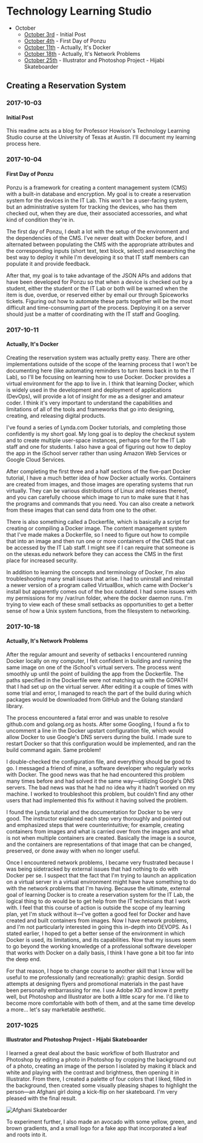 # Technology Learning Studio
 
* October
	* [October 3rd](#2017-10-03) - Initial Post
	* [October 4th](#2017-10-04) - First Day of Ponzu
	* [October 11th](#2017-10-11) - Actually, It's Docker
	* [October 18th](#2017-10-18) - Actually, It's Network Problems
	* [October 25th](#2017-10-25) - Illustrator and Photoshop Project - Hijabi Skateboarder

## Creating a Reservation System

### 2017-10-03

#### Initial Post

This readme acts as a blog for Professor Howison's Technology Learning Studio course at the University of Texas at Austin. I'll document my learning process here.

### 2017-10-04 

#### First Day of Ponzu

Ponzu is a framework for creating a content management system (CMS) with a built-in database and encryption. My goal is to create a reservation system for the devices in the IT Lab. This won't be a user-facing system, but an administrative system for tracking the devices, who has them checked out, when they are due, their associated accessories, and what kind of condition they're in.

The first day of Ponzu, I dealt a lot with the setup of the environment and the dependencies of the CMS. I've never dealt with Docker before, and I alternated between populating the CMS with the appropriate attributes and the corresponding inputs (short text, text block, select) and researching the best way to deploy it while I'm developing it so that IT staff members can populate it and provide feedback.

After that, my goal is to take advantage of the JSON APIs and addons that have been developed for Ponzu so that when a device is checked out by a student, either the student or the IT Lab or both will be warned when the item is due, overdue, or reserved either by email our through Spiceworks tickets. Figuring out how to automate these parts together will be the most difficult and time-consuming part of the process. Deploying it on a server should just be a matter of coordinating with the IT staff and Googling.

### 2017-10-11 

#### Actually, It's Docker

Creating the reservation system was actually pretty easy. There are other implementations outside of the scope of the learning process that I won't be documenting here (like automating reminders to turn items back in to the IT Lab), so I'll be focusing on learning how to use Docker. Docker provides a virtual environment for the app to live in. I think that learning Docker, which is widely used in the development and deployment of applications (DevOps), will provide a lot of insight for me as a designer and amateur coder. I think it's very important to understand the capabilities and limitations of all of the tools and frameworks that go into designing, creating, and releasing digital products.

I've found a series of Lynda.com Docker tutorials, and completing those confidently is my short goal. My long goal is to deploy the checkout system and to create multiple user-space instances, perhaps one for the IT Lab staff and one for students. I also have a goal of figuring out how to deploy the app in the iSchool server rather than using Amazon Web Services or Google Cloud Services.

After completing the first three and a half sections of the five-part Docker tutorial, I have a much better idea of how Docker actually works. Containers are created from images, and those images are operating systems that run virtually. They can be various distributions of Linux and releases thereof, and you can carefully choose which image to run to make sure that it has the programs and commands that you need. You can also create a network from these images that can send data from one to the other.

There is also something called a Dockerfile, which is basically a script for creating or compiling a Docker image. The content management system that I've made makes a Dockerfile, so I need to figure out how to compile that into an image and then run one or more containers of the CMS that can be accessed by the IT Lab staff. I might see if I can require that someone is on the utexas.edu network before they can access the CMS in the first place for increased security.

In addition to learning the concepts and terminology of Docker, I'm also troubleshooting many small issues that arise. I had to uninstall and reinstall a newer version of a program called VirtualBox, which came with Docker's install but apparently comes out of the box outdated. I had some issues with my permissions for my /var/run folder, where the docker daemon runs. I'm trying to view each of these small setbacks as opportunities to get a better sense of how a Unix system functions, from the filesystem to networking.

### 2017-10-18

#### Actually, It's Network Problems

After the regular amount and severity of setbacks I encountered running Docker locally on my computer, I felt confident in building and running the same image on one of the iSchool's virtual servers. The process went smoothly up until the point of building the app from the Dockerfile. The paths specified in the Dockerfile were not matching up with the GOPATH that I had set up on the virtual server. After editing it a couple of times with some trial and error, I managed to reach the part of the build during which packages would be downloaded from GitHub and the Golang standard library.

The process encountered a fatal error and was unable to resolve github.com and golang.org as hosts. After some Googling, I found a fix to uncomment a line in the Docker upstart configuration file, which would allow Docker to use Google's DNS servers during the build. I made sure to restart Docker so that this configuration would be implemented, and ran the build command again. Same problem!

I double-checked the configuration file, and everything should be good to go. I messaged a friend of mine, a software developer who regularly works with Docker. The good news was that he had encountered this problem many times before and had solved it the same way—utilizing Google's DNS servers. The bad news was that he had no idea why it hadn't worked on my machine. I worked to troubleshoot this problem, but couldn't find any other users that had implemented this fix without it having solved the problem.

I found the Lynda tutorial and the documentation for Docker to be very good. The instructor explained each step very thoroughly and pointed out and emphasized steps that were counterintuitive; for example, creating containers from images and what is carried over from the images and what is not when multiple containers are created. Basically the image is a source, and the containers are representations of that image that can be changed, preserved, or done away with when no longer useful.

Once I encountered network problems, I became very frustrated because I was being sidetracked by external issues that had nothing to do with Docker per se. I suspect that the fact that I'm trying to launch an application on a virtual server in a virtual environment might have have something to do with the network problems that I'm having. Because the ultimate, external goal of learning Docker is to create a reservation system for the IT Lab, the logical thing to do would be to get help from the IT technicians that I work with. I feel that this course of action is outside the scope of my learning plan, yet I'm stuck without it—I've gotten a good feel for Docker and have created and built containers from images. Now I have network problems, and I'm not particularly interested in going this in-depth into DEVOPS. As I stated earlier, I hoped to get a better sense of the environment in which Docker is used, its limitations, and its capabilities. Now that my issues seem to go beyond the working knowledge of a professional software developer that works with Docker on a daily basis, I think I have gone a bit too far into the deep end.

For that reason, I hope to change course to another skill that I know will be useful to me professionally (and recreationally): graphic design. Sordid attempts at designing flyers and promotional materials in the past have been personally embarrassing for me. I use Adobe XD and know it pretty well, but Photoshop and Illustrator are both a little scary for me. I'd like to become more comfortable with both of them, and at the same time develop a more... let's say marketable aesthetic.

### 2017-1025

#### Illustrator and Photoshop Project - Hijabi Skateboarder

I learned a great deal about the basic workflow of both Illustrator and Photoshop by editing a photo in Photoshop by cropping the background out of a photo, creating an image of the person I isolated by making it black and white and playing with the contrast and brightness, then opening it in Illustrator. From there, I created a palette of four colors that I liked, filled in the background, then created some visually pleasing shapes to highlight the person—an Afghani girl doing a kick-flip on her skateboard. I'm very pleased with the final result.

![Afghani Skateboarder](https://biglin.io/img/illustrator/afghanigirl.png)

To experiment further, I also made an avocado with some yellow, green, and brown gradients, and a small logo for a fake app that incorporated a leaf and roots into it.
